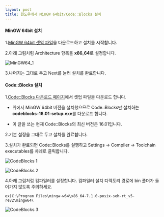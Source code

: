 ```yaml
---
layout: post
title: 윈도우에서 MinGW 64bit/Code::Blocks 설치
---
```


#### MinGW 64bit 설치 ####

 1.[MinGW 64bit 셋업 파일](https://sourceforge.net/projects/mingw-w64/?source=typ_redirect)을 다운로드하고 설치를 시작합니다.
 
 
 2.아래 그림처럼 Architecture 항목을 **x86_64**로 설정합니다.
 
 ![MinGW64_1](https://surinkim.github.io/img/2017_10_16/MinGW_1.jpg)
 
 
 3.나머지는 그대로 두고 Next를 눌러 설치를 완료합니다.


#### Code::Blocks 설치 ####

 1.[Code::Blocks 다운로드 페이지](http://www.codeblocks.org/downloads/26)에서 셋업 파일을 다운로드 합니다.
 
 
 - 위에서 MinGW 64bit 버전을 설치했으므로 Code::Blocks만 설치하는 **codeblocks-16.01-setup.exe**를 다운로드 합니다.
 
 
 - 이 글을 쓰는 현재 Code::Blocks의 최신 버전은 16.01입니다.
 
 
 2.기본 설정을 그대로 두고 설치를 완료합니다.
 
 
 3.설치가 완료되면  Code::Blocks를 실행하고 Settings -> Compiler -> Toolchain executables를 차례로 클릭합니다.
 
 
 
 ![CodeBlocks 1](https://surinkim.github.io/img/2017_10_16/codeblocks_1.jpg)
 
 ![CodeBlocks 2](https://surinkim.github.io/img/2017_10_16/codeblocks_2.jpg)
 
 4.아래 그림처럼 컴파일러를 설정합니다. 컴파일러 설치 디렉토리 경로에 bin 폴더가 들어가지 않도록 주의하세요.
  
```
ex)C:\Program Files\mingw-w64\x86_64-7.1.0-posix-seh-rt_v5-rev2\mingw64\
```

![CodeBlocks 3](https://surinkim.github.io/img/2017_10_16/codeblocks_3.jpg)





